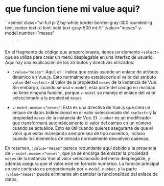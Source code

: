 # que funcion tiene mi value aqui?

`
<select
class="w-full p-2 bg-white border border-gray-300 rounded-lg text-center text-xl font-bold text-gray-500 mt-5"
:value="meses"
v-model.number="meses"

> `

En el fragmento de código que proporcionaste, tienes un elemento `<select>` que se utiliza para crear un menú desplegable en una interfaz de usuario. Aquí hay una explicación de los atributos y directivas utilizados:

-   `:value="meses"`: Aquí, el `:` indica que estás usando un enlace de atributo dinámico en Vue.js. Esto normalmente establecería el valor del atributo `value` del `<select>` al valor de la propiedad `meses` de la instancia de Vue. Sin embargo, cuando se usa `v-model`, esta parte del código en realidad no tiene ninguna función, porque `v-model` ya maneja el enlace del valor seleccionado a la propiedad `meses`.

-   `v-model.number="meses"`: Esta es una directiva de Vue.js que crea un enlace de datos bidireccional en el valor seleccionado del `<select>` y la propiedad `meses` de la instancia de Vue. El `.number` es un modificador que transformará automáticamente el valor del campo en un número cuando se actualice. Esto es útil cuando quieres asegurarte de que el valor que estás manejando siempre sea de tipo numérico, incluso cuando los elementos de entrada normalmente devuelven cadenas.

En resumen, `:value="meses"` parece redundante aquí debido a la presencia de `v-model.number="meses"`, que ya se encarga de enlazar la propiedad `meses` de la instancia Vue al valor seleccionado del menú desplegable, y además asegura que el valor esté en formato numérico. La función principal en este contexto es proporcionada por `v-model.number`, y la parte `:value="meses"` puede eliminarse sin cambiar la funcionalidad del enlace de datos.
